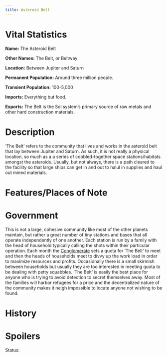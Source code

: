 ```yaml
---
title: Asteroid Belt
---
```


# Vital Statistics

**Name:** The Asteroid Belt

**Other Names:** The Belt, or Beltway

**Location:** Between Jupiter and Saturn

**Permanent Population:** Around three million people.

**Transient Population:** 100-5,000

**Imports:** Everything but food.

**Exports:** The Belt is the Sol system’s primary source of raw metals and other
hard construction materials.

# Description

‘The Belt’ refers to the community that lives and works in the asteroid belt
that lay between Jupiter and Saturn. As such, it is not really a physical
location, so much as a a series of cobbled-together space stations/habitats
amongst the asteroids. Usually, but not always, there is a path cleared to the
facility so that large ships can get in and out to halul in supplies and haul
out mined materials.

# Features/Places of Note

# Government

This is not a large, cohesive community like most of the other planets maintain,
but rather a great number of tiny stations and bases that all operate
independently of one another. Each station is run by a family with the head of
household typically calling the shots within their particular operation. Each
month the [Conglomerate](../../corporations/the_conglomerate) sets a quota for
‘The Belt’ to meet and then the heads of households meet to divvy up the work
load in order to maximize resources and profits. Occasionally there is a small
skirmish between households but usually they are too interested in meeting quota
to be dealing with petty squabbles. ‘The Belt’ is easily the best place for
anyone who is trying to avoid detection to secret themselves away. Most of the
families will harbor refugees for a price and the decentralized nature of the
community makes it neigh impossible to locate anyone not wishing to be found.

# History

# Spoilers

Status:
